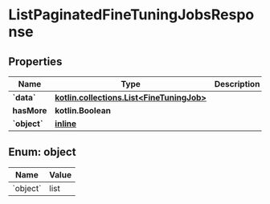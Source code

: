 
# ListPaginatedFineTuningJobsResponse

## Properties
Name | Type | Description | Notes
------------ | ------------- | ------------- | -------------
**&#x60;data&#x60;** | [**kotlin.collections.List&lt;FineTuningJob&gt;**](FineTuningJob.md) |  | 
**hasMore** | **kotlin.Boolean** |  | 
**&#x60;object&#x60;** | [**inline**](#&#x60;Object&#x60;) |  | 


<a id="`Object`"></a>
## Enum: object
Name | Value
---- | -----
&#x60;object&#x60; | list



